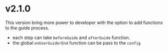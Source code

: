 # v2.1.0
This version bring more power to developer with the option to add functions to the guide process.
* each step can take `beforeGuide` and `afterGuide` function.
* the global `onUserGuiderEnd` function can be pass to the `config`
